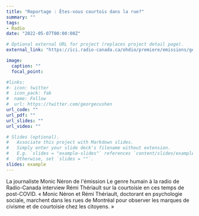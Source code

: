 ```yaml
---
title: "Reportage : Êtes-vous courtois dans la rue?"
summary: ""
tags:
- Radio
date: "2022-05-07T00:00:00Z"

# Optional external URL for project (replaces project detail page).
external_link: "https://ici.radio-canada.ca/ohdio/premiere/emissions/genre-humain/episodes/625907/rattrapage-du-samedi-7-mai-2022"

image:
  caption: ""
  focal_point:

#links:
#- icon: twitter
#  icon_pack: fab
#  name: Follow
#  url: https://twitter.com/georgecushen
url_code: ""
url_pdf: ""
url_slides: ""
url_video: ""

# Slides (optional).
#   Associate this project with Markdown slides.
#   Simply enter your slide deck's filename without extension.
#   E.g. `slides = "example-slides"` references `content/slides/example-slides.md`.
#   Otherwise, set `slides = ""`.
slides: example
---
```


La journaliste Monic Néron de l'émission Le genre humain à la radio de Radio-Canada interview Rémi Thériault sur la courtoisie en ces temps de post-COVID. « Monic Néron et Rémi Thériault, doctorant en psychologie sociale, marchent dans les rues de Montréal pour observer les marques de civisme et de courtoisie chez les citoyens. »
